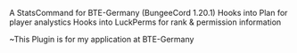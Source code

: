 A StatsCommand for BTE-Germany (BungeeCord 1.20.1)
Hooks into Plan for player analystics
Hooks into LuckPerms for rank & permission information

~This Plugin is for my application at BTE-Germany

